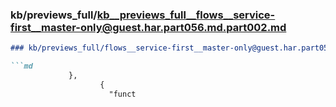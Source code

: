 ### kb/previews_full/kb__previews_full__flows__service-first__master-only@guest.har.part056.md.part002.md

```md
### kb/previews_full/flows__service-first__master-only@guest.har.part056.md (part 002)

```md
             },
                    {
                      "funct
```

```

```
